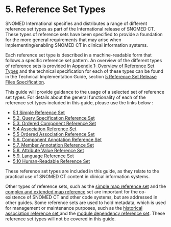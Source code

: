 # 5. Reference Set Types

SNOMED International specifies and distributes a range of different reference set types as part of the International release of SNOMED CT. These types of reference sets have been specified to provide a foundation for the more general requirements that may arise when implementing/enabling SNOMED CT in clinical information systems.

Each reference set type is described in a machine-readable form that follows a specific reference set pattern. An overview of the different types of reference sets is provided in [Appendix 1: Overview of Reference Set Types](../5%20reference-set-types/35985495.html) and the technical specification for each of these types can be found in the Technical Implementation Guide, section [5 Reference Set Release Files Specification](https://confluence.ihtsdotools.org/display/DOCRELFMT/5+Reference+Set+Release+Files+Specification).

This guide will provide guidance to the usage of a selected set of reference set types. For details about the general functionality of each of the reference set types included in this guide, please use the links below :

* [5.1 Simple Reference Set](../5%20reference-set-types/5.1-Simple-Reference-Set_35985677.html)
* [5.2. Query Specification Reference Set](../5%20reference-set-types/5.2.-Query-Specification-Reference-Set_35985685.html)
* [5.3. Ordered Component Reference Set](../5%20reference-set-types/5.3.-Ordered-Component-Reference-Set_45527039.html)
* [5.4 Association Reference Set](../5%20reference-set-types/5.4-Association-Reference-Set_35985671.html)
* [5.5 Ordered Association Reference Set](../5%20reference-set-types/5.5-Ordered-Association-Reference-Set_45527036.html)
* [5.6. Component Annotation Reference Set](../5%20reference-set-types/5.6.-Component-Annotation-Reference-Set_212339755.html)
* [5.7. Member Annotation Reference Set](../5%20reference-set-types/5.7.-Member-Annotation-Reference-Set_212339758.html)
* [5.8. Attribute Value Reference Set](../5%20reference-set-types/5.8.-Attribute-Value-Reference-Set_35985702.html)
* [5.9. Language Reference Set](../5%20reference-set-types/5.9.-Language-Reference-Set_35985689.html)
* [5.10 Human-Readable Reference Set](../5%20reference-set-types/5.10-Human-Readable-Reference-Set_35985676.html)

These reference set types are included in this guide, as they relate to the practical use of SNOMED CT content in clinical information systems.

Other types of reference sets, such as the [simple map reference set](../pages/createpage.action) and the [complex and extended map reference](https://confluence.ihtsdotools.org/display/DOCRELFMT/5.2.3.3+Complex+and+Extended+Map+from+SNOMED+CT+Reference+Sets) set are important for the co-existence of SNOMED CT and other code systems, but are addressed in other guides. Some reference sets are used to hold metadata, which is used for management or maintenance purposes, such as the [historical association reference set ](../5%20reference-set-types/3.2.6.3.2.-Representing-Historical-Associations_35985650.html)and the [module dependency reference set](https://confluence.ihtsdotools.org/display/DOCRELFMT/5.2.4.2+Module+Dependency+Reference+Set). These reference set types will not be covered in this guide.
